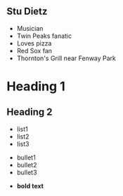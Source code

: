 ## Stu Dietz

- Musician
- Twin Peaks fanatic
- Loves pizza
- Red Sox fan
- Thornton's Grill near Fenway Park



# Heading 1

## Heading 2

- list1
- list2
- list3

* bullet1
* bullet2
* bullet3

- **bold text**
